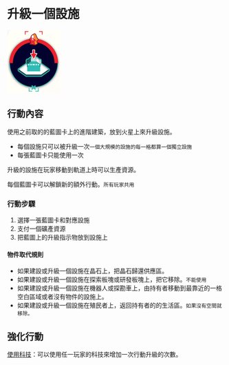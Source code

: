 # 升級一個設施

![](<../../../../.gitbook/assets/image (14).png>)

## 行動內容

使用之前取的的藍圖卡上的進階建築，放到火星上來升級設施。

* 每個設施只可以被升級一次`一個大規模的設施的每一格都算一個獨立設施`
* 每張藍圖卡只能使用一次

升級的設施在玩家移動到軌道上時可以生產資源。

每個藍圖卡可以解鎖新的額外行動。`所有玩家共用`

### 行動步驟

1. 選擇一張藍圖卡和對應設施
2. 支付一個礦產資源
3. 把藍圖上的升級指示物放到設施上

#### 物件取代規則

* 如果建設或升級一個設施在晶石上，把晶石歸還供應區。
* 如果建設或升級一個設施在探索板塊或研發板塊上，把它移除。`不能使用`
* 如果建設或升級一個設施在機器人或探勘車上，由持有者移動到最靠近的一格空白區域或者沒有物件的設施上。
* 如果建設或升級一個設施在殖民者上，返回持有者的的生活區。`如果沒有空間就移除。`

## 強化行動

[使用科技](../orbital-station-main-actions/research-and-development/using-tech-tiles.md)：可以使用任一玩家的科技來增加一次行動升級的次數。
